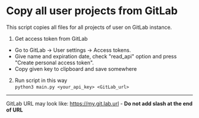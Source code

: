# Copy all user projects from GitLab
This script copies all files for all projects of user on GitLab instance.
1. Get access token from GitLab  
- Go to GitLab -> User settings -> Access tokens.  
- Give name and expiration date, check "read_api" option and press "Create personal access token".
- Copy given key to clipboard and save somewhere
2. Run script in this way  
```python3 main.py <your_api_key> <GitLab_url>```

---

GitLab URL may look like: https://my.git.lab.url - **Do not add slash at the end of URL**